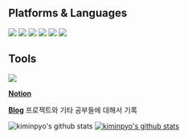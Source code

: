 

## Platforms & Languages

<img src="https://img.shields.io/badge/Vue.js-4FC08D?style=flat-square&logo=Vue.js&logoColor=white"/></a>
<img src="https://img.shields.io/badge/Vuetify-1867C0?style=flat-square&logo=Vuefity&logoColor=white"/></a>
<img src="https://img.shields.io/badge/React-61DAFB?style=flat-square&logo=React&logoColor=white"/></a>
<img src="https://img.shields.io/badge/HTML5-E34F26?style=flat-square&logo=React&logoColor=white"/></a>
<img src="https://img.shields.io/badge/CSS3-1572B6?style=flat-square&logo=CSS3&logoColor=white"/></a>
<img src="https://img.shields.io/badge/javaScript-F7DF1E?style=flat-square&logo=javaScript&logoColor=white"/></a>

## Tools

<img src="https://img.shields.io/badge/Git-F05032?style=flat-square&logo=Git&logoColor=white"/></a>


**[Notion](https://www.notion.so/0bbf1fddc01f4ae5acc93c971d12381c)**

**[Blog](https://velog.io/@kip)** 프로젝트와 기타 공부들에 대해서 기록

![kiminpyo's github stats](https://github-readme-stats.vercel.app/api?username=kiminpyo&show_icons=true)
[![kiminpyo's github stats](https://github-readme-stats.vercel.app/api/top-langs/?username=kiminpyo&show_icons=true&hide_border=true&title_color=004386&icon_color=004386&layout=compact)](https://github.com/kiminpyo)
